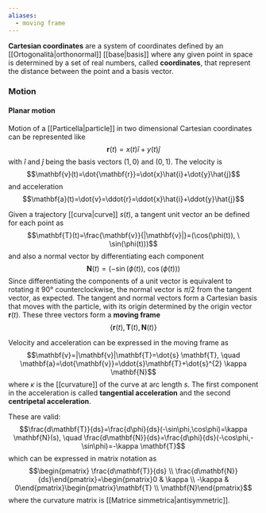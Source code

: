 ```yaml
---
aliases:
  - moving frame
---
```

**Cartesian coordinates** are a system of coordinates defined by an [[Ortogonalità|orthonormal]] [[base|basis]] where any given point in space is determined by a set of real numbers, called **coordinates**, that represent the distance between the point and a basis vector.
### Motion
#### Planar motion
Motion of a [[Particella|particle]] in two dimensional Cartesian coordinates can be represented like
$$\mathbf{r}(t)=x(t)\hat{i}+y(t)\hat{j}$$
with $\hat{i}$ and $\hat{j}$ being the basis vectors $(1,0)$ and $(0,1)$. The velocity is
$$\mathbf{v}(t)=\dot{\mathbf{r}}=\dot{x}\hat{i}+\dot{y}\hat{j}$$
and acceleration
$$\mathbf{a}(t)=\dot{v}=\ddot{r}=\ddot{x}\hat{i}+\ddot{y}\hat{j}$$

Given a trajectory [[curva|curve]] $s(t)$, a tangent unit vector an be defined for each point as
$$\mathbf{T}(t)=\frac{\mathbf{v}}{|\mathbf{v}|}=(\cos(\phi(t)), \ \sin(\phi(t)))$$
and also a normal vector by differentiating each component
$$\mathbf{N}(t)=(-\sin(\phi(t)),\ \cos(\phi(t)))$$
Since differentiating the components of a unit vector is equivalent to rotating it 90° counterclockwise, the normal vector is $\pi/2$ from the tangent vector, as expected. The tangent and normal vectors form a Cartesian basis that moves with the particle, with its origin determined by the origin vector $\mathbf{r}(t)$. These three vectors form a **moving frame**
$$\{\mathbf{r}(t), \mathbf{T}(t),\mathbf{N}(t)\}$$

Velocity and acceleration can be expressed in the moving frame as
$$\mathbf{v}=|\mathbf{v}|\mathbf{T}=\dot{s} \mathbf{T}, \quad \mathbf{a}=\dot{\mathbf{v}}=\ddot{s}\mathbf{T}+\dot{s}^{2} \kappa \mathbf{N}$$
where $\kappa$ is the [[curvature]] of the curve at arc length $s$. The first component in the acceleration is called **tangential acceleration** and the second **centripetal acceleration**.

These are valid:
$$\frac{d\mathbf{T}}{ds}=\frac{d\phi}{ds}(-\sin\phi,\cos\phi)=\kappa \mathbf{N}(s), \quad \frac{d\mathbf{N}}{ds}=\frac{d\phi}{ds}(-\cos\phi,-\sin\phi)=-\kappa \mathbf{T}$$
which can be expressed in matrix notation as
$$\begin{pmatrix} \frac{d\mathbf{T}}{ds} \\ \frac{d\mathbf{N}}{ds}\end{pmatrix}=\begin{pmatrix}0 & \kappa \\ -\kappa & 0\end{pmatrix}\begin{pmatrix}\mathbf{T} \\ \mathbf{N}\end{pmatrix}$$
where the curvature matrix is [[Matrice simmetrica|antisymmetric]].